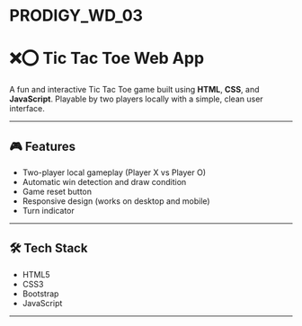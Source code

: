 # PRODIGY_WD_03
# ❌⭕ Tic Tac Toe Web App

A fun and interactive Tic Tac Toe game built using **HTML**, **CSS**, and **JavaScript**. Playable by two players locally with a simple, clean user interface.

---

## 🎮 Features

- Two-player local gameplay (Player X vs Player O)
- Automatic win detection and draw condition
- Game reset button
- Responsive design (works on desktop and mobile)
- Turn indicator

---

## 🛠 Tech Stack

- HTML5
- CSS3
- Bootstrap
- JavaScript 

---

